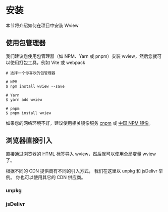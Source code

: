 # 安装

本节将介绍如何在项目中安装 Wview

## 使用包管理器

我们建议您使用包管理器（如 NPM、Yarn 或 pnpm）安装 wview，然后您就可以使用打包工具，例如 Vite 或 webpack

```shell
# 选择一个你喜欢的包管理器

# NPM
$ npm install wview --save

# Yarn
$ yarn add wview 

# pnpm
$ pnpm install wview
```

如果您的网络环境不好，建议使用相关镜像服务 [cnpm](https://github.com/cnpm/cnpm) 或 [中国 NPM 镜像](https://registry.npmmirror.com/)。

## 浏览器直接引入

直接通过浏览器的 HTML 标签导入 wview，然后就可以使用全局变量 wview 了。

根据不同的 CDN 提供商有不同的引入方式， 我们在这里以 unpkg 和 jsDelivr 举例。 你也可以使用其它的 CDN 供应商。

### unpkg

### jsDelivr
